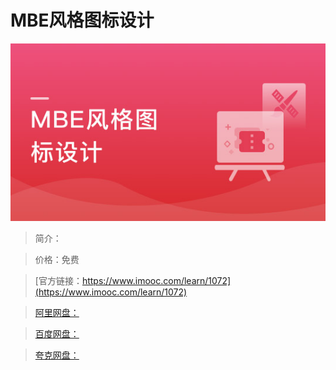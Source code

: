 # MBE风格图标设计

![img](../../assets/5fe443080001875505400304.jpg)

> 简介：

> 价格：免费

> [官方链接：https://www.imooc.com/learn/1072](https://www.imooc.com/learn/1072)

> [阿里网盘：]()

> [百度网盘：]()

> [夸克网盘：]()

